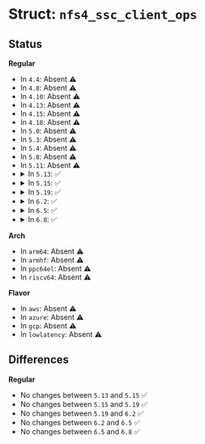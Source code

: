 # Struct: <code>nfs4_ssc_client_ops</code>

## Status
<b>Regular</b>
<ul>
<li>
In <code>4.4</code>: Absent ⚠️
</li>
<li>
In <code>4.8</code>: Absent ⚠️
</li>
<li>
In <code>4.10</code>: Absent ⚠️
</li>
<li>
In <code>4.13</code>: Absent ⚠️
</li>
<li>
In <code>4.15</code>: Absent ⚠️
</li>
<li>
In <code>4.18</code>: Absent ⚠️
</li>
<li>
In <code>5.0</code>: Absent ⚠️
</li>
<li>
In <code>5.3</code>: Absent ⚠️
</li>
<li>
In <code>5.4</code>: Absent ⚠️
</li>
<li>
In <code>5.8</code>: Absent ⚠️
</li>
<li>
In <code>5.11</code>: Absent ⚠️
</li>
<li>
<details>
<summary>In <code>5.13</code>: ✅</summary>

```c
struct nfs4_ssc_client_ops {
    struct file * (*sco_open)(struct vfsmount *, struct nfs_fh *, nfs4_stateid *);
    void (*sco_close)(struct file *);
};
```
</details>
</li>
<li>
<details>
<summary>In <code>5.15</code>: ✅</summary>

```c
struct nfs4_ssc_client_ops {
    struct file * (*sco_open)(struct vfsmount *, struct nfs_fh *, nfs4_stateid *);
    void (*sco_close)(struct file *);
};
```
</details>
</li>
<li>
<details>
<summary>In <code>5.19</code>: ✅</summary>

```c
struct nfs4_ssc_client_ops {
    struct file * (*sco_open)(struct vfsmount *, struct nfs_fh *, nfs4_stateid *);
    void (*sco_close)(struct file *);
};
```
</details>
</li>
<li>
<details>
<summary>In <code>6.2</code>: ✅</summary>

```c
struct nfs4_ssc_client_ops {
    struct file * (*sco_open)(struct vfsmount *, struct nfs_fh *, nfs4_stateid *);
    void (*sco_close)(struct file *);
};
```
</details>
</li>
<li>
<details>
<summary>In <code>6.5</code>: ✅</summary>

```c
struct nfs4_ssc_client_ops {
    struct file * (*sco_open)(struct vfsmount *, struct nfs_fh *, nfs4_stateid *);
    void (*sco_close)(struct file *);
};
```
</details>
</li>
<li>
<details>
<summary>In <code>6.8</code>: ✅</summary>

```c
struct nfs4_ssc_client_ops {
    struct file * (*sco_open)(struct vfsmount *, struct nfs_fh *, nfs4_stateid *);
    void (*sco_close)(struct file *);
};
```
</details>
</li>
</ul>
<b>Arch</b>
<ul>
<li>
In <code>arm64</code>: Absent ⚠️
</li>
<li>
In <code>armhf</code>: Absent ⚠️
</li>
<li>
In <code>ppc64el</code>: Absent ⚠️
</li>
<li>
In <code>riscv64</code>: Absent ⚠️
</li>
</ul>
<b>Flavor</b>
<ul>
<li>
In <code>aws</code>: Absent ⚠️
</li>
<li>
In <code>azure</code>: Absent ⚠️
</li>
<li>
In <code>gcp</code>: Absent ⚠️
</li>
<li>
In <code>lowlatency</code>: Absent ⚠️
</li>
</ul>

## Differences
<b>Regular</b>
<ul>
<li>
No changes between <code>5.13</code> and <code>5.15</code> ✅
</li>
<li>
No changes between <code>5.15</code> and <code>5.19</code> ✅
</li>
<li>
No changes between <code>5.19</code> and <code>6.2</code> ✅
</li>
<li>
No changes between <code>6.2</code> and <code>6.5</code> ✅
</li>
<li>
No changes between <code>6.5</code> and <code>6.8</code> ✅
</li>
</ul>
